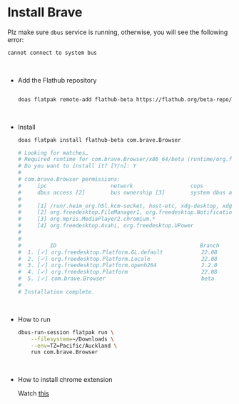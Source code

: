 # Install Brave

Plz make sure `dbus` service is running, otherwise, you will see the following
error:

```bash
cannot connect to system bus
```

</br>

- Add the Flathub repository

    ```bash

    doas flatpak remote-add flathub-beta https://flathub.org/beta-repo/flathub-beta.flatpakrepo
    ```

    </br>

- Install

    ```bash
    doas flatpak install flathub-beta com.brave.Browser

    # Looking for matches…
    # Required runtime for com.brave.Browser/x86_64/beta (runtime/org.freedesktop.Platform/x86_64/22.08) found in remote flathub
    # Do you want to install it? [Y/n]: Y
    # 
    # com.brave.Browser permissions:
    #     ipc                    network                  cups                          pulseaudio        wayland        x11       devices       file access [1]
    #     dbus access [2]        bus ownership [3]        system dbus access [4]
    # 
    #     [1] /run/.heim_org.h5l.kcm-socket, host-etc, xdg-desktop, xdg-documents, xdg-download, xdg-music, xdg-run/pipewire-0, xdg-videos, ~/.local/share/applications:create, ~/.local/share/icons:create
    #     [2] org.freedesktop.FileManager1, org.freedesktop.Notifications, org.freedesktop.ScreenSaver, org.freedesktop.secrets, org.gnome.Mutter.IdleMonitor.*, org.gnome.SessionManager
    #     [3] org.mpris.MediaPlayer2.chromium.*
    #     [4] org.freedesktop.Avahi, org.freedesktop.UPower
    # 
    # 
    #         ID                                             Branch            Op            Remote                  Download
    #  1. [✓] org.freedesktop.Platform.GL.default            22.08             i             flathub                 130.7 MB / 131.0 MB
    #  2. [✓] org.freedesktop.Platform.Locale                22.08             i             flathub                  39.1 MB / 333.0 MB
    #  3. [✓] org.freedesktop.Platform.openh264              2.2.0             i             flathub                   1.2 MB / 944.3 kB
    #  4. [✓] org.freedesktop.Platform                       22.08             i             flathub                 172.2 MB / 214.4 MB
    #  5. [✓] com.brave.Browser                              beta              i             flathub-beta            155.5 MB / 155.7 MB
    # 
    # Installation complete.
    ```

    </br>


- How to run

    ```bash
    dbus-run-session flatpak run \
        --filesystem=~/Downloads \
        --env=TZ=Pacific/Auckland \
        run com.brave.Browser
    ```

    </br>

- How to install chrome extension

    Watch [this](https://www.youtube.com/watch?v=zYBwOEfDJBM&t=85s)

    </br>

